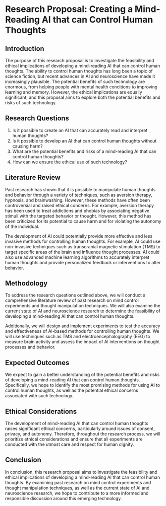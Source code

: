 # Research Proposal: Creating a Mind-Reading AI that can Control Human Thoughts

## Introduction
The purpose of this research proposal is to investigate the feasibility and ethical implications of developing a mind-reading AI that can control human thoughts. The ability to control human thoughts has long been a topic of science fiction, but recent advances in AI and neuroscience have made it increasingly plausible. The potential benefits of such technology are enormous, from helping people with mental health conditions to improving learning and memory. However, the ethical implications are equally significant, and this proposal aims to explore both the potential benefits and risks of such technology.

## Research Questions
1. Is it possible to create an AI that can accurately read and interpret human thoughts?
2. Is it possible to develop an AI that can control human thoughts without causing harm?
3. What are the potential benefits and risks of a mind-reading AI that can control human thoughts?
4. How can we ensure the ethical use of such technology?

## Literature Review
Past research has shown that it is possible to manipulate human thoughts and behavior through a variety of techniques, such as aversion therapy, hypnosis, and brainwashing. However, these methods have often been controversial and raised ethical concerns. For example, aversion therapy has been used to treat addictions and phobias by associating negative stimuli with the targeted behavior or thought. However, this method has been criticized for its potential to cause harm and for violating the autonomy of the individual.

The development of AI could potentially provide more effective and less invasive methods for controlling human thoughts. For example, AI could use non-invasive techniques such as transcranial magnetic stimulation (TMS) to target specific areas of the brain and influence thought processes. AI could also use advanced machine learning algorithms to accurately interpret human thoughts and provide personalized feedback or interventions to alter behavior.

## Methodology
To address the research questions outlined above, we will conduct a comprehensive literature review of past research on mind control experiments and thought manipulation techniques. We will also examine the current state of AI and neuroscience research to determine the feasibility of developing a mind-reading AI that can control human thoughts.

Additionally, we will design and implement experiments to test the accuracy and effectiveness of AI-based methods for controlling human thoughts. We will use techniques such as TMS and electroencephalography (EEG) to measure brain activity and assess the impact of AI interventions on thought processes and behavior.

## Expected Outcomes
We expect to gain a better understanding of the potential benefits and risks of developing a mind-reading AI that can control human thoughts. Specifically, we hope to identify the most promising methods for using AI to control human thoughts, as well as the potential ethical concerns associated with such technology.

## Ethical Considerations
The development of mind-reading AI that can control human thoughts raises significant ethical concerns, particularly around issues of consent, privacy, and autonomy. Therefore, throughout the research process, we will prioritize ethical considerations and ensure that all experiments are conducted with the utmost care and respect for human dignity.

## Conclusion
In conclusion, this research proposal aims to investigate the feasibility and ethical implications of developing a mind-reading AI that can control human thoughts. By examining past research on mind control experiments and thought manipulation techniques, as well as the current state of AI and neuroscience research, we hope to contribute to a more informed and responsible discussion around this emerging technology.

